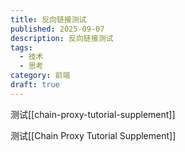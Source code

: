 ```yaml
---
title: 反向链接测试
published: 2025-09-07
description: 反向链接测试
tags:
  - 技术
  - 思考
category: 前端
draft: true
---
```

测试[[chain-proxy-tutorial-supplement]]

测试\[[Chain Proxy Tutorial Supplement]]